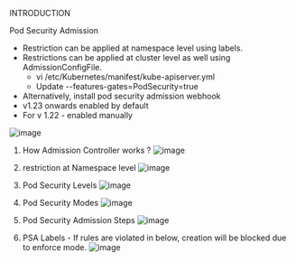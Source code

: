 INTRODUCTION

Pod Security Admission 
- Restriction can be applied at namespace level using labels.
- Restrictions can be applied at cluster level as well using AdmissionConfigFile.
	- vi /etc/Kubernetes/manifest/kube-apiserver.yml 
	- Update --features-gates=PodSecurity=true
- Alternatively, install pod security admission webhook
- v1.23 onwards enabled by default
- For v 1.22 - enabled manually

![image](https://github.com/Ashish-Goel007/azure-aks-kubernetes-masterclass/assets/35141714/bad0ed35-6044-4509-ab5b-2107afea3270)


1. How Admission Controller works ?
![image](https://github.com/Ashish-Goel007/azure-aks-kubernetes-masterclass/assets/35141714/d2db4842-0d3f-400c-af02-e3b7ebada4d4)

2. restriction at Namespace level
![image](https://github.com/Ashish-Goel007/azure-aks-kubernetes-masterclass/assets/35141714/7c4fb9bc-d38c-48a2-9850-8b7055f633fe)

3. Pod Security Levels
![image](https://github.com/Ashish-Goel007/azure-aks-kubernetes-masterclass/assets/35141714/48489314-da6d-40b4-8464-a943565e3068)

4. Pod Security Modes
![image](https://github.com/Ashish-Goel007/My-Private-repo/assets/35141714/c1de5c64-0008-4dab-86d8-5d334fa4979a)

5. Pod Security Admission Steps
![image](https://github.com/Ashish-Goel007/azure-aks-kubernetes-masterclass/assets/35141714/df53805e-3358-4bf4-adfe-557b39a1738f)

6. PSA Labels - If rules are violated in below, creation will be blocked due to enforce mode.
![image](https://github.com/Ashish-Goel007/azure-aks-kubernetes-masterclass/assets/35141714/b296ae09-9bd2-4e37-9546-32dc644d0347)

